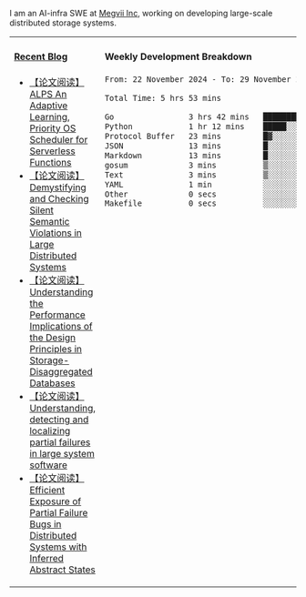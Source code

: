 I am an AI-infra SWE at [Megvii Inc](https://en.megvii.com/), working on developing large-scale distributed storage systems.

<table width="960px">
<tr>
<td valign="top" width="50%">

#### <a href="https://www.kongjun18.me" target="_blank">Recent Blog</a>

<!-- BLOG-POST-LIST:START -->
- [【论文阅读】ALPS An Adaptive Learning, Priority OS Scheduler for Serverless Functions](https://kongjun18.github.io/posts/alps-an-adaptive-learning-priority-os-scheduler-for-serverless-functions/)
- [【论文阅读】Demystifying and Checking Silent Semantic Violations in Large Distributed Systems](https://kongjun18.github.io/posts/demystifying-and-checking-silent-semantic-violations-in-large-distributed-systems/)
- [【论文阅读】Understanding the Performance Implications of the Design Principles in Storage-Disaggregated Databases](https://kongjun18.github.io/posts/understanding-the-performance-implications-of-the-design-principles-in-storage-disaggregated-databases/)
- [【论文阅读】Understanding, detecting and localizing partial failures in large system software](https://kongjun18.github.io/posts/understanding-detecting-and-localizing-partial-failures-in-large-system-software/)
- [【论文阅读】Efficient Exposure of Partial Failure Bugs in Distributed Systems with Inferred Abstract States](https://kongjun18.github.io/posts/efficient-exposure-of-partial-failure-bugs-in-distributed-systems-with-inferred-abstract-states/)
<!-- BLOG-POST-LIST:END -->

</td>
<td valign="top" width="50%">

#### Weekly Development Breakdown

<!--START_SECTION:waka-->

```txt
From: 22 November 2024 - To: 29 November 2024

Total Time: 5 hrs 53 mins

Go                3 hrs 42 mins   ███████████████▓░░░░░░░░░   62.91 %
Python            1 hr 12 mins    █████░░░░░░░░░░░░░░░░░░░░   20.42 %
Protocol Buffer   23 mins         █▓░░░░░░░░░░░░░░░░░░░░░░░   06.59 %
JSON              13 mins         █░░░░░░░░░░░░░░░░░░░░░░░░   03.88 %
Markdown          13 mins         █░░░░░░░░░░░░░░░░░░░░░░░░   03.68 %
gosum             3 mins          ▒░░░░░░░░░░░░░░░░░░░░░░░░   01.06 %
Text              3 mins          ▒░░░░░░░░░░░░░░░░░░░░░░░░   00.96 %
YAML              1 min           ░░░░░░░░░░░░░░░░░░░░░░░░░   00.49 %
Other             0 secs          ░░░░░░░░░░░░░░░░░░░░░░░░░   00.01 %
Makefile          0 secs          ░░░░░░░░░░░░░░░░░░░░░░░░░   00.00 %
```

<!--END_SECTION:waka-->
</td>
</tr>

</table>
